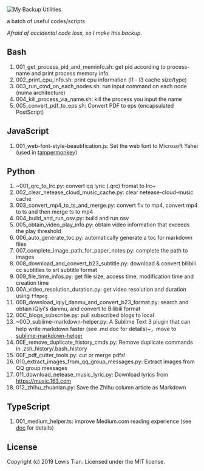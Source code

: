![My Backup Utilities](https://socialify.git.ci/taseikyo/backup-utils/image?forks=1&issues=1&language=1&owner=1&pattern=Brick%20Wall&pulls=1&stargazers=1&theme=Light "My Backup Utilities: a batch of useful code/scripts: run commands automatically, finish repetitive stupid operations, perform format conversions, etc.")

a batch of useful codes/scripts

*Afraid of accidental code loss, so I make this backup.*

## Bash

1. 001_get_process_pid_and_meminfo.sh: get pid according to process-name and print process memory info
2. 002_print_cpu_info.sh: print cpu information (l1 - l3 cache size/type)
3. 003_run_cmd_on_each_nodes.sh: run input command on each node (numa architecture)
4. 004_kill_process_via_name.sh: kill the process you input the name
1. 005_convert_pdf_to_eps.sh: Convert PDF to eps (encapsulated PostScript)

## JavaScript

1. 001_web-font-style-beautification.js: Set the web font to Microsoft Yahei (used in [tampermonkey](https://www.tampermonkey.net/))

## Python

1. ~001_qrc_to_lrc.py: convert qq lyric (.qrc) fromat to lrc~
2. 002_clear_netease_cloud_music_cache.py: clear netease-cloud-music cache
3. 003_convert_mp4_to_ts_and_merge.py: convert flv to mp4, convert mp4 to ts and then merge ts to mp4
4. 004_build_and_run_osv.py: build and run osv
5. 005_obtain_video_play_info.py: obtain video information that exceeds the play threshold
6. 006_auto_generate_toc.py: automatically generate a toc for markdown files
7. 007_complete_image_path_for_paper_notes.py: complete the path to images
8. 008_download_and_convert_b23_subtitle.py: download & convert bilibili cc subtitles to srt subtitle format
9. 009_file_time_infos.py: get file size, access time, modification time and creation time
10. 00A_video_resolution_duration.py: get video resolution and duration using `ffmpeg`
11. 00B_download_iqiyi_danmu_and_convert_b23_format.py: search and obtain iQiyi's danmu, and convert to Bilibili format
12. 00C_blogs_subscribe.py: pull subscribed blogs to local
13. ~00D_sublime-markdown-helper.py: A Sublime Text 3 plugin that can help write markdown faster (see .md doc for details)~，move to [sublime-markdown-helper](https://github.com/taseikyo/sublime-markdown-helper)
14. 00E_remove_duplicate_history_cmds.py: Remove duplicate commands in .zsh_history/.bash_history
15. 00F_pdf_cutter_tools.py: cut or merge pdfs!
16. 010_extract_images_from_qq_group_messages.py: Extract images from QQ group messages
1. 011_download_netease_music_lyric.py: Download lyrics from https://music.163.com
1. 012_zhihu_zhuanlan.py: Save the Zhihu column article as Markdown

## TypeScript

1. 001_medium_helper.ts: improve Medium.com reading experience (see [doc](TypeScript/001_medium_helper.md) for details)

## License

Copyright (c) 2019 Lewis Tian. Licensed under the MIT license.